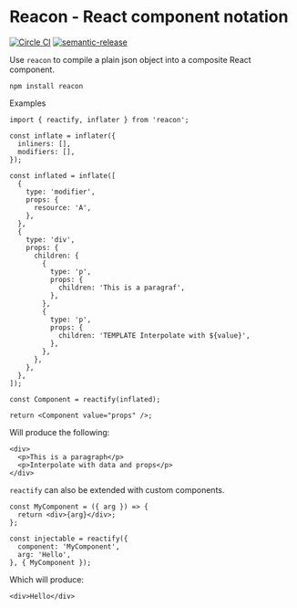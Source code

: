 # Reacon - React component notation

[![Circle CI](https://circleci.com/gh/UniversalAvenue/reacon/tree/master.svg?style=svg&circle-token=d904c30b9ca770185a0d32f4eccc4935d8e16543)](https://circleci.com/gh/UniversalAvenue/reacon/tree/master)
[![semantic-release](https://img.shields.io/badge/%20%20%F0%9F%93%A6%F0%9F%9A%80-semantic--release-e10079.svg)](https://github.com/semantic-release/semantic-release)

Use `reacon` to compile a plain json object into a composite React component. 

    npm install reacon

Examples

    import { reactify, inflater } from 'reacon';

    const inflate = inflater({
      inliners: [],
      modifiers: [],
    });

    const inflated = inflate([
      {
        type: 'modifier',
        props: {
          resource: 'A',
        },
      },
      {
        type: 'div',
        props: {
          children: {
            {
              type: 'p',
              props: {
                children: 'This is a paragraf',
              },
            },
            {
              type: 'p',
              props: {
                children: 'TEMPLATE Interpolate with ${value}',
              },
            },
          },
        },
      },
    ]);
    
    const Component = reactify(inflated);

    return <Component value="props" />;

Will produce the following:

    <div>
      <p>This is a paragraph</p>
      <p>Interpolate with data and props</p>
    </div>

`reactify` can also be extended with custom components.

    const MyComponent = ({ arg }) => {
      return <div>{arg}</div>;
    };

    const injectable = reactify({
      component: 'MyComponent',
      arg: 'Hello',
    }, { MyComponent });

Which will produce:

    <div>Hello</div>
